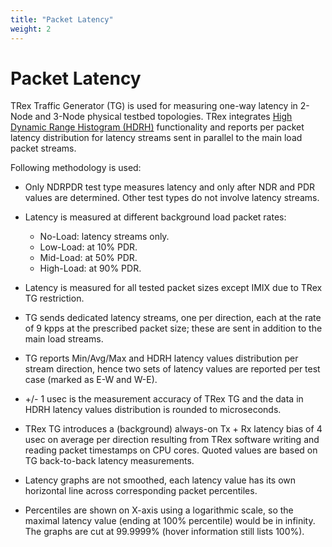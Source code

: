 ```yaml
---
title: "Packet Latency"
weight: 2
---
```


# Packet Latency

TRex Traffic Generator (TG) is used for measuring one-way latency in
2-Node and 3-Node physical testbed topologies. TRex integrates
[High Dynamic Range Histogram (HDRH)](http://hdrhistogram.org/)
functionality and reports per packet latency distribution for latency
streams sent in parallel to the main load packet streams.

Following methodology is used:

- Only NDRPDR test type measures latency and only after NDR and PDR
  values are determined. Other test types do not involve latency
  streams.

- Latency is measured at different background load packet rates:

  - No-Load: latency streams only.
  - Low-Load: at 10% PDR.
  - Mid-Load: at 50% PDR.
  - High-Load: at 90% PDR.

- Latency is measured for all tested packet sizes except IMIX due to
  TRex TG restriction.

- TG sends dedicated latency streams, one per direction, each at the
  rate of 9 kpps at the prescribed packet size; these are sent in
  addition to the main load streams.

- TG reports Min/Avg/Max and HDRH latency values distribution per stream
  direction, hence two sets of latency values are reported per test case
  (marked as E-W and W-E).

- +/- 1 usec is the measurement accuracy of TRex TG and the data in HDRH
  latency values distribution is rounded to microseconds.

- TRex TG introduces a (background) always-on Tx + Rx latency bias of 4
  usec on average per direction resulting from TRex software writing and
  reading packet timestamps on CPU cores. Quoted values are based on TG
  back-to-back latency measurements.

- Latency graphs are not smoothed, each latency value has its own
  horizontal line across corresponding packet percentiles.

- Percentiles are shown on X-axis using a logarithmic scale, so the
  maximal latency value (ending at 100% percentile) would be in
  infinity. The graphs are cut at 99.9999% (hover information still
  lists 100%).
